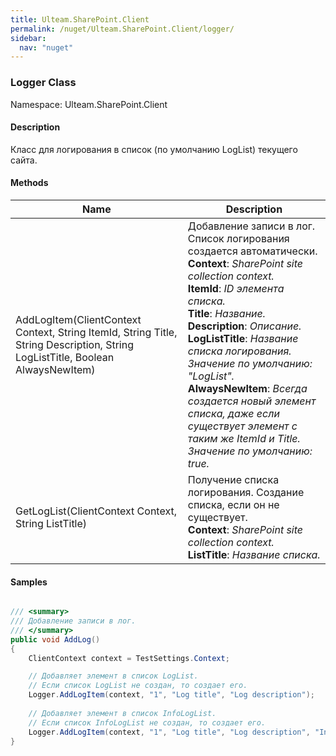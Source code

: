 ```yaml
---
title: Ulteam.SharePoint.Client 
permalink: /nuget/Ulteam.SharePoint.Client/logger/
sidebar:
  nav: "nuget"
---
```


### Logger Class
Namespace: Ulteam.SharePoint.Client

#### Description
Класс для логирования в список (по умолчанию LogList) текущего сайта.


#### Methods

| Name | Description |
|-|-|
| AddLogItem(ClientContext Context, String ItemId, String Title, String Description, String LogListTitle, Boolean AlwaysNewItem) | Добавление записи в лог.             Список логирования создается автоматически.  <br> **Context**: *SharePoint site collection context.*  <br> **ItemId**: *ID элемента списка.*  <br> **Title**: *Название.*  <br> **Description**: *Описание.*  <br> **LogListTitle**: *Название списка логирования. Значение по умолчанию: "LogList".*  <br> **AlwaysNewItem**: *Всегда создается новый элемент списка, даже если существует элемент с таким же ItemId и Title.             Значение по умолчанию: true.*  |
| GetLogList(ClientContext Context, String ListTitle) | Получение списка логирования.             Создание списка, если он не существует.  <br> **Context**: *SharePoint site collection context.*  <br> **ListTitle**: *Название списка.*  |

#### Samples
```csharp

/// <summary>
/// Добавление записи в лог.
/// </summary>
public void AddLog()
{
    ClientContext context = TestSettings.Context;

    // Добавляет элемент в список LogList.
    // Если список LogList не создан, то создает его.
    Logger.AddLogItem(context, "1", "Log title", "Log description");
    
    // Добавляет элемент в список InfoLogList.
    // Если список InfoLogList не создан, то создает его.
    Logger.AddLogItem(context, "1", "Log title", "Log description", "InfoLogList");
}
```
